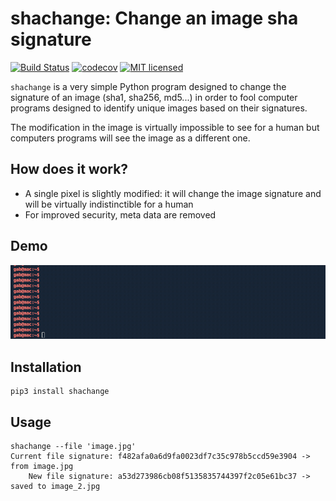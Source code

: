# shachange: Change an image sha signature

[![Build Status](https://travis-ci.org/gabfl/shachange.svg?branch=master)](https://travis-ci.org/gabfl/shachange)
[![codecov](https://codecov.io/gh/gabfl/shachange/branch/master/graph/badge.svg)](https://codecov.io/gh/gabfl/shachange)
[![MIT licensed](https://img.shields.io/badge/license-MIT-green.svg)](https://raw.githubusercontent.com/gabfl/shachange/master/LICENSE)

`shachange` is a very simple Python program designed to change the signature of an image (sha1, sha256, md5...) in order to fool computer programs designed to identify unique images based on their signatures.

The modification in the image is virtually impossible to see for a human but computers programs will see the image as a different one.

## How does it work?

 - A single pixel is slightly modified: it will change the image signature and will be virtually indistinctible for a human
 - For improved security, meta data are removed

## Demo

![Demo](https://github.com/gabfl/shachange/blob/master/img/demo.gif?raw=true)

## Installation

```
pip3 install shachange
```

## Usage

```
shachange --file 'image.jpg'
Current file signature: f482afa0a6d9fa0023df7c35c978b5ccd59e3904 -> from image.jpg
    New file signature: a53d273986cb08f5135835744397f2c05e61bc37 -> saved to image_2.jpg
```
